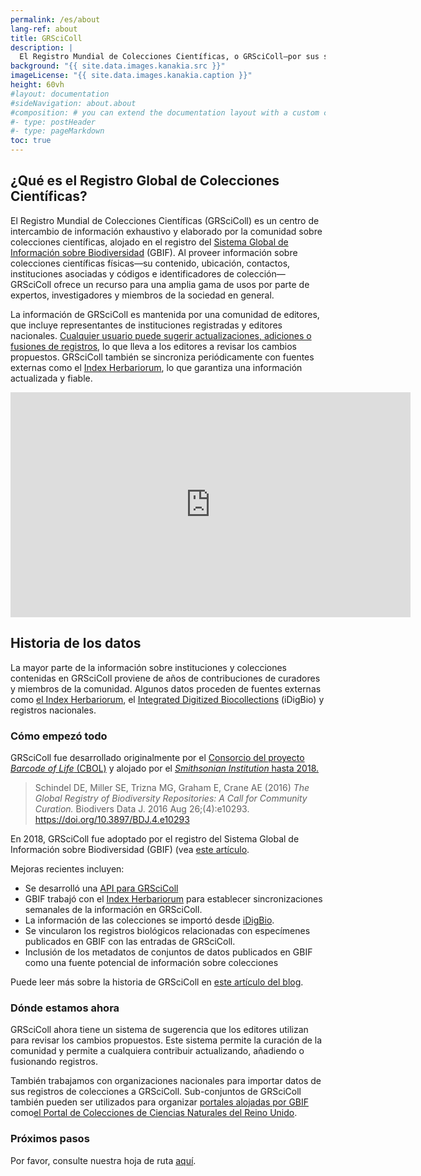 ```yaml
---
permalink: /es/about
lang-ref: about
title: GRSciColl
description: |
  El Registro Mundial de Colecciones Científicas, o GRSciColl–por sus siglas en inglés–es un repositorio comunitario de información sobre colecciones científicas que amplía la labor iniciada por el Consorcio del Código de Barras de la Vida (CBOL).
background: "{{ site.data.images.kanakia.src }}"
imageLicense: "{{ site.data.images.kanakia.caption }}"
height: 60vh
#layout: documentation
#sideNavigation: about.about
#composition: # you can extend the documentation layout with a custom composition
#- type: postHeader
#- type: pageMarkdown
toc: true
---
```


## ¿Qué es el Registro Global de Colecciones Científicas?

El Registro Mundial de Colecciones Científicas (GRSciColl) es un centro de intercambio de información exhaustivo y elaborado por la comunidad sobre colecciones científicas, alojado en el registro del [Sistema Global de Información sobre Biodiversidad](https://www.gbif.org/) (GBIF). Al proveer información sobre colecciones científicas físicas—su contenido, ubicación, contactos, instituciones asociadas y códigos e identificadores de colección—GRSciColl ofrece un recurso para una amplia gama de usos por parte de expertos, investigadores y miembros de la sociedad en general.

La información de GRSciColl es mantenida por una comunidad de editores, que incluye representantes de instituciones registradas y editores nacionales. [Cualquier usuario puede sugerir actualizaciones, adiciones o fusiones de registros](/how-to#sugerir-un-cambio), lo que lleva a los editores a revisar los cambios propuestos. GRSciColl también se sincroniza periódicamente con fuentes externas como el [Index Herbariorum](https://sweetgum.nybg.org/science/ih/), lo que garantiza una información actualizada y fiable.

<iframe title="Reproductor Vimeo" src="https://player.vimeo.com/video/872824009?h=c3aaa082e3" width="640" height="360" frameborder="0"    allowfullscreen></iframe>

## Historia de los datos

La mayor parte de la información sobre instituciones y colecciones contenidas en GRSciColl proviene de años de contribuciones de curadores y miembros de la comunidad. Algunos datos proceden de fuentes externas como [el Index Herbariorum](https://sweetgum.nybg.org/science/ih/), el [Integrated Digitized Biocollections](https://www.idigbio.org/) (iDigBio) y registros nacionales.

### Cómo empezó todo

GRSciColl fue desarrollado originalmente por el [Consorcio del proyecto *Barcode of Life* (CBOL)](https://www.gbif.org/participant/287) y alojado por el [*Smithsonian Institution* hasta 2018.](https://www.si.edu)

> Schindel DE, Miller SE, Trizna MG, Graham E, Crane AE (2016) *The Global Registry of Biodiversity Repositories: A Call for Community Curation.* Biodivers Data J. 2016 Aug 26;(4):e10293. https://doi.org/10.3897/BDJ.4.e10293

En 2018, GRSciColl fue adoptado por el registro del Sistema Global de Información sobre Biodiversidad (GBIF) (vea [este artículo](https://www.gbif.org/news/5kyAslpqTVxYqZTwYn1cub/gbif-provides-new-home-for-the-global-registry-of-scientific-collections).

Mejoras recientes incluyen:
* Se desarrolló una [API para GRSciColl](/api)
* GBIF trabajó con el [Index Herbariorum](https://sweetgum.nybg.org/science/ih/) para establecer sincronizaciones semanales de la información en GRSciColl.
* La información de las colecciones se importó desde [iDigBio](https://www.idigbio.org).
* Se vincularon los registros biológicos relacionadas con especímenes publicados en GBIF con las entradas de GRSciColl.
* Inclusión de los metadatos de conjuntos de datos publicados en GBIF como una fuente potencial de información sobre colecciones

Puede leer más sobre la historia de GRSciColl en [este artículo del blog](https://data-blog.gbif.org/post/grscicoll-2021/).

### Dónde estamos ahora

GRSciColl ahora tiene un sistema de sugerencia que los editores utilizan para revisar los cambios propuestos. Este sistema permite la curación de la comunidad y permite a cualquiera contribuir actualizando, añadiendo o fusionando registros.

También trabajamos con organizaciones nacionales para importar datos de sus registros de colecciones a GRSciColl. Sub-conjuntos de GRSciColl también pueden ser utilizados para organizar [portales alojadas por GBIF ](https://www.gbif.org/hosted-portals)como[el Portal de Colecciones de Ciencias Naturales del Reino Unido](https://data.dissco-uk.org).

### Próximos pasos

Por favor, consulte nuestra hoja de ruta [aquí](/road-map).
